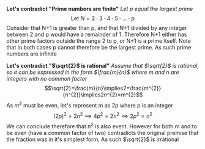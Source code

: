 **Let's contradict "Prime numbers are finite"**
*Let p equal the largest prime*
$$\text{Let } N = 2\cdot3\cdot4\cdot5\cdot ... \cdot p$$
Consider that N+1 is greater than p, and that N+1 divided by any integer between 2 and p would have a remainder of 1. Therefore N+1 either has other prime factors outside the range 2 to p, or N+1 is a prime itself. Note that in both cases p cannot therefore be the largest prime. As such prime numbers are infinite

**Let's contradict "$\sqrt{2}$ is rational"**
*Assume that $\sqrt{2}$ is rational, so it can be expressed in the form $\frac{m}{n}$ where m and n are integers with no common factor*
$$\sqrt{2}=\frac{m}{n}\implies2=\frac{m^{2}}{n^{2}}\implies2n^{2}=m^{2}$$
As $m^2$ must be even, let's represent m as 2p where p is an integer
$$(2p)^{2}=2n^{2}\implies4p^{2}=2n^{2}\implies2p^{2}=n^{2}$$
We can conclude therefore that $n^2$ is also event. However for both m and to be even (have a common factor of two) contradicts the original premise that the fraction was in it's simplest form. As such $\sqrt{2}$ is irrational
